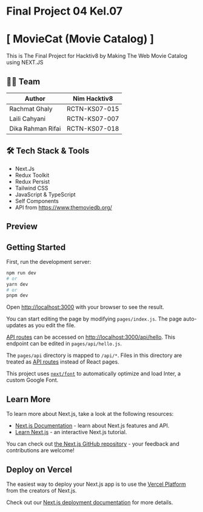 # Final Project 04 Kel.07

# [ MovieCat (Movie Catalog) ]

This is The Final Project for Hacktiv8 by Making The Web Movie Catalog using NEXT.JS

## 👨‍💻 Team

| Author            | Nim Hacktiv8  |
| ----------------- | ------------- |
| Rachmat Ghaly     | RCTN-KS07-015 |
| Laili Cahyani     | RCTN-KS07-007 |
| Dika Rahman Rifai | RCTN-KS07-018 |

## 🛠️ Tech Stack & Tools

- Next.Js
- Redux Toolkit
- Redux Persist
- Tailwind CSS
- JavaScript & TypeScript
- Self Components
- API from https://www.themoviedb.org/

## Preview

## Getting Started

First, run the development server:

```bash
npm run dev
# or
yarn dev
# or
pnpm dev
```

Open [http://localhost:3000](http://localhost:3000) with your browser to see the result.

You can start editing the page by modifying `pages/index.js`. The page auto-updates as you edit the file.

[API routes](https://nextjs.org/docs/api-routes/introduction) can be accessed on [http://localhost:3000/api/hello](http://localhost:3000/api/hello). This endpoint can be edited in `pages/api/hello.js`.

The `pages/api` directory is mapped to `/api/*`. Files in this directory are treated as [API routes](https://nextjs.org/docs/api-routes/introduction) instead of React pages.

This project uses [`next/font`](https://nextjs.org/docs/basic-features/font-optimization) to automatically optimize and load Inter, a custom Google Font.

## Learn More

To learn more about Next.js, take a look at the following resources:

- [Next.js Documentation](https://nextjs.org/docs) - learn about Next.js features and API.
- [Learn Next.js](https://nextjs.org/learn) - an interactive Next.js tutorial.

You can check out [the Next.js GitHub repository](https://github.com/vercel/next.js/) - your feedback and contributions are welcome!

## Deploy on Vercel

The easiest way to deploy your Next.js app is to use the [Vercel Platform](https://vercel.com/new?utm_medium=default-template&filter=next.js&utm_source=create-next-app&utm_campaign=create-next-app-readme) from the creators of Next.js.

Check out our [Next.js deployment documentation](https://nextjs.org/docs/deployment) for more details.

